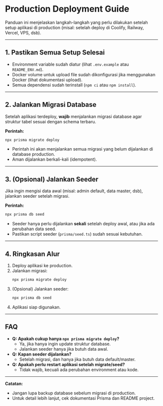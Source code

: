 # Production Deployment Guide

Panduan ini menjelaskan langkah-langkah yang perlu dilakukan setelah setup aplikasi di production (misal: setelah deploy di Coolify, Railway, Vercel, VPS, dsb).

---

## 1. Pastikan Semua Setup Selesai
- Environment variable sudah diatur (lihat `.env.example` atau `README_ENV.md`).
- Docker volume untuk upload file sudah dikonfigurasi jika menggunakan Docker (lihat dokumentasi upload).
- Semua dependensi sudah terinstall (`npm ci` atau `npm install`).

---

## 2. Jalankan Migrasi Database
Setelah aplikasi terdeploy, **wajib** menjalankan migrasi database agar struktur tabel sesuai dengan schema terbaru.

**Perintah:**
```sh
npx prisma migrate deploy
```
- Perintah ini akan menjalankan semua migrasi yang belum dijalankan di database production.
- Aman dijalankan berkali-kali (idempotent).

---

## 3. (Opsional) Jalankan Seeder
Jika ingin mengisi data awal (misal: admin default, data master, dsb), jalankan seeder setelah migrasi.

**Perintah:**
```sh
npx prisma db seed
```
- Seeder hanya perlu dijalankan **sekali** setelah deploy awal, atau jika ada perubahan data seed.
- Pastikan script seeder (`prisma/seed.ts`) sudah sesuai kebutuhan.

---

## 4. Ringkasan Alur
1. Deploy aplikasi ke production.
2. Jalankan migrasi:
   ```sh
   npx prisma migrate deploy
   ```
3. (Opsional) Jalankan seeder:
   ```sh
   npx prisma db seed
   ```
4. Aplikasi siap digunakan.

---

## FAQ
- **Q: Apakah cukup hanya `npx prisma migrate deploy`?**
  - Ya, jika hanya ingin update struktur database.
  - Jalankan seeder hanya jika butuh data awal.
- **Q: Kapan seeder dijalankan?**
  - Setelah migrasi, dan hanya jika butuh data default/master.
- **Q: Apakah perlu restart aplikasi setelah migrate/seed?**
  - Tidak wajib, kecuali ada perubahan environment atau kode.

---

**Catatan:**
- Jangan lupa backup database sebelum migrasi di production.
- Untuk detail lebih lanjut, cek dokumentasi Prisma dan README project. 